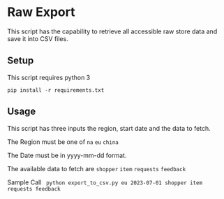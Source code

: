 # Raw Export
This script has the capability to retrieve all accessible raw store data and save it into CSV files.

## Setup
This script requires python 3

```pip install -r requirements.txt```

## Usage
This script has three inputs the region, start date and the data to fetch.

 
The Region must be one of `na` `eu` `china`

The Date must be in yyyy-mm-dd format.

The available data to fetch are `shopper` `item` `requests` `feedback`
 
Sample Call
``` python export_to_csv.py eu 2023-07-01 shopper item requests feedback```